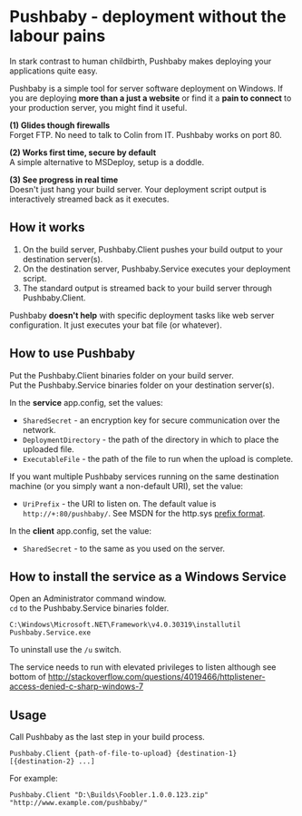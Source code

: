 
Pushbaby - deployment without the labour pains
==============================================

In stark contrast to human childbirth, Pushbaby makes deploying your applications quite easy.

Pushbaby is a simple tool for server software deployment on Windows. If you are deploying **more than a just a website** or find it a **pain to  connect** to your production server, you might find it useful.

**(1) Glides though firewalls**  
Forget FTP. No need to talk to Colin from IT. Pushbaby works on port 80.

**(2) Works first time, secure by default**  
A simple alternative to MSDeploy, setup is a doddle.

**(3) See progress in real time**  
Doesn't just hang your build server. Your deployment script output is interactively streamed back as it executes.

How it works
------------

1. On the build server, Pushbaby.Client pushes your build output to your destination server(s).
2. On the destination server, Pushbaby.Service executes your deployment script.
3. The standard output is streamed back to your build server through Pushbaby.Client.

Pushbaby **doesn't help** with specific deployment tasks like web server configuration. It just executes your bat file (or whatever).

How to use Pushbaby
-------------------

Put the Pushbaby.Client binaries folder on your build server.  
Put the Pushbaby.Service binaries folder on your destination server(s).

In the **service** app.config, set the values:

- `SharedSecret` - an encryption key for secure communication over the network.
- `DeploymentDirectory` - the path of the directory in which to place the uploaded file.
- `ExecutableFile` - the path of the file to run when the upload is complete.

If you want multiple Pushbaby services running on the same destination machine (or you simply want a non-default URI), set the value:

- `UriPrefix` - the URI to listen on. The default value is `http://+:80/pushbaby/`. See MSDN for the http.sys [prefix format](http://msdn.microsoft.com/en-us/library/system.net.httplistenerprefixcollection.add.aspx).

In the **client** app.config, set the value:

- `SharedSecret` - to the same as you used on the server.

How to install the service as a Windows Service
------------------------------------------------

Open an Administrator command window.  
`cd` to the Pushbaby.Service binaries folder.

    C:\Windows\Microsoft.NET\Framework\v4.0.30319\installutil Pushbaby.Service.exe

To uninstall use the `/u` switch.

The service needs to run with elevated privileges to listen although see bottom of
http://stackoverflow.com/questions/4019466/httplistener-access-denied-c-sharp-windows-7

Usage
-----

Call Pushbaby as the last step in your build process.

    Pushbaby.Client {path-of-file-to-upload} {destination-1} [{destination-2} ...]
    
For example:

    Pushbaby.Client "D:\Builds\Foobler.1.0.0.123.zip" "http://www.example.com/pushbaby/"
 
 